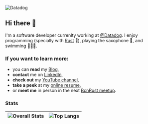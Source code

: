 ![Datadog](https://media.licdn.com/dms/image/C4E16AQFbq0tDwTPxtg/profile-displaybackgroundimage-shrink_350_1400/0/1655720891616?e=1699488000&v=beta&t=3ABFpu4mxIDHktbpG8fWoX6Vf0npHTryWRwamilRods)

## Hi there 👋 

I'm a software developer currenlty working at [@Datadog](https://datadog.com). I enjoy programming (specially with [Rust](https://www.rust-lang.org/) 🦀), playing the saxophone 🎷, and swimming 🏊🏻‍♂️.

### If you want to learn more:
- you can **read** my [Blog](https://robertohuertas.com),
- **contact** me on [LinkedIn](https://www.linkedin.com/in/robertohuertas/),
- **check out** my [YouTube channel](https://www.youtube.com/robertohuertasm),
- **take a peek** at my [online resume](https://resume.robertohuertas.com),
- or **meet me** in person in the next [BcnRust meetup](https://www.meetup.com/bcnrust/).

### Stats

|![Overall Stats](https://github-readme-stats.vercel.app/api?username=robertohuertasm&include_all_commits=true&count_private=true&show_icons=true&hide_border=true) |  ![Top Langs](https://github-readme-stats.vercel.app/api/top-langs/?username=robertohuertasm&layout=donut&hide=css,html&hide_border=true) |
| ------------- | ------------- |



<!--

<a href="https://github.com/sponsors/robertohuertasm" title="Sponsor Roberto Huertas"><img src="/assets/sponsor.svg?sanitize=true" width="94" height="28" aria-hidden="true"></a>

<a href="<LinkedInURL>">![LinkedIn](https://img.shields.io/badge/LinkedIn-0077B5?style=for-the-badge&logo=linkedin&logoColor=white)</a>

<div id="hello" style="display:flex;width:100%;"><img src="https://stats.quine.sh/robertohuertasm/github?theme=light" width="40%" /> <img src="https://stats.quine.sh/robertohuertasm/languages-over-time?theme=light" width="44%"   /></div>
-->


<!--
**robertohuertasm/robertohuertasm** is a ✨ _special_ ✨ repository because its `README.md` (this file) appears on your GitHub profile.

Here are some ideas to get you started:

- 🔭 I’m currently working on ...
- 🌱 I’m currently learning ...
- 👯 I’m looking to collaborate on ...
- 🤔 I’m looking for help with ...
- 💬 Ask me about ...
- 📫 How to reach me: ...
- 😄 Pronouns: ...
- ⚡ Fun fact: ...
-->
